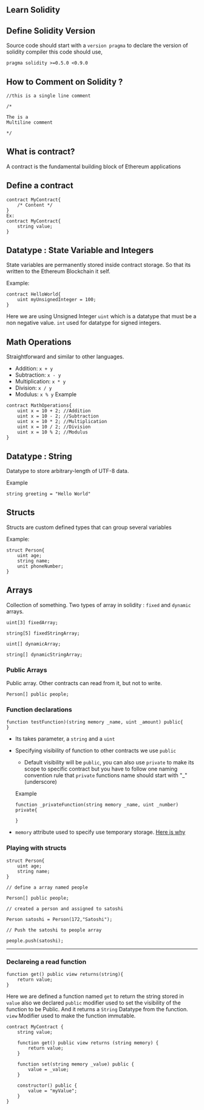 ## Learn Solidity
## Define Solidity Version
Source code should start with a `version pragma` to declare the version of solidity compiler this code should use,
```
pragma solidity >=0.5.0 <0.9.0
```
## How to Comment on Solidity ?
```
//this is a single line comment

/*

The is a 
Multiline comment

*/
```
## What is contract?

A contract is the fundamental building block of Ethereum applications 
## Define a contract

``` 
contract MyContract{
    /* Content */     
}
Ex:
contract MyContract{
    string value;
}
```

## Datatype : State Variable and Integers 
State variables are permanently stored inside contract storage. So that its written to the Ethereum Blockchain it self.

Example:
```
contract HelloWorld{
    uint myUnsignedInteger = 100;
}
```
Here we are using Unsigned Integer `uint` which is a datatype that must be a non negative value.  `int` used for datatype for signed integers.

## Math Operations
Straightforward and similar to other languages.

* Addition: `x + y` 
* Subtraction: `x - y`
* Multiplication: `x * y`
* Division: `x / y`
* Modulus: `x % y`
Example
```
contract MathOperations{
    uint x = 10 + 2; //Addition
    uint x = 10 - 2; //Subtraction
    uint x = 10 * 2; //Multiplication
    uint x = 10 / 2; //Division
    uint x = 10 % 2; //Modulus
}
```
## Datatype : String
Datatype to store arbitrary-length of UTF-8 data.

Example
```
string greeting = "Hello World"
```
## Structs
Structs are custom defined types that can group several variables

Example:
```
struct Person{
    uint age;
    string name;
    unit phoneNumber;
}
```
## Arrays
Collection of something. Two types of array in solidity : `fixed` and `dynamic` arrays.
```
uint[3] fixedArray;

string[5] fixedStringArray;

uint[] dynamicArray;

string[] dynamicStringArray;
```
### Public Arrays 
Public array. Other contracts can read from it, but not to write.
```
Person[] public people;
```

### Function declarations

```
function testFunction)(string memory _name, uint _amount) public{
}
```



* Its takes  parameter, a `string` and a `uint`
* Specifying visibility of function to other contracts we use `public`
    * Default visibility will be `public`, you can also use `private` to make its scope to specific contract but you have to follow one naming convention rule that `private` functions name should start with  "_" (underscore)
    
    Example 
    ```
    function _privateFunction(string memory _name, uint _number) private{

    }
    ```
* `memory` attribute used to specify use temporary storage. [Here is why](https://docs.soliditylang.org/en/v0.4.24/frequently-asked-questions.html#what-is-the-memory-keyword-what-does-it-do)

### Playing with structs
```
struct Person{
    uint age;
    string name;
}

// define a array named people 

Person[] public people;

// created a person and assigned to satoshi

Person satoshi = Person(172,"Satoshi");

// Push the satoshi to people array

people.push(satoshi);
```



___


### Declareing a read function 

```
function get() public view returns(string){
    return value;
}
```
Here we are defined a function named `get` to return the string stored in `value` also we declared `public` modifier used to set the visibility of the function to be Public. And it returns a `String` Datatype from the function.
`view` Modifier used to make the function immutable.

```
contract MyContract {
    string value;

    function get() public view returns (string memory) {
        return value;
    }

    function set(string memory _value) public {
        value = _value;
    }

    constructor() public {
        value = "myValue";
    }
}
```


